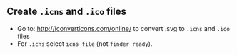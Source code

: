 ## Create `.icns` and `.ico` files
  - Go to: http://iconverticons.com/online/ to convert .svg to `.icns` and `.ico` files
  - For `.icns` select `icns file` (not `finder ready`).